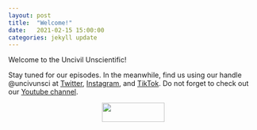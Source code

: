 ```yaml
---
layout: post
title:  "Welcome!"
date:   2021-02-15 15:00:00
categories: jekyll update
---
```

Welcome to the Uncivil Unscientific!

Stay tuned for our episodes. In the meanwhile, find us using our handle @uncivunsci at [Twitter](https://twitter.com/uncivunsci), [Instagram](https://instagram.com/uncivunsci), and [TikTok](https://tiktok.com/@uncivunsci). Do not forget to check out our [Youtube channel](https://www.youtube.com/channel/UCa_OHwnv8SHtLJYRGZqUJhg). 

<p align="center">
    <a href="{{ site.baseurl}}/index.html"><img src="https://archive.org/download/uncivunsci_launch/uncivunsci_launch.png" height="10%" width="50%"></a>
</p>

